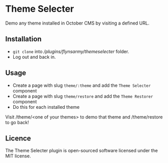 # Theme Selecter

Demo any theme installed in October CMS by visiting a defined URL.

## Installation

* `git clone` into */plugins/flynsarmy/themeselecter* folder.
* Log out and back in.

## Usage

* Create a page with slug `theme/:theme` and add the `Theme Selecter` component
* Create a page with slug `theme/restore` and add the `Theme Restorer` component
* Do this for each installed theme

Visit /theme/&lt;one of your themes&gt; to demo that theme and /theme/restore to go back!

## Licence

The Theme Selecter plugin is open-sourced software licensed under the MIT license.